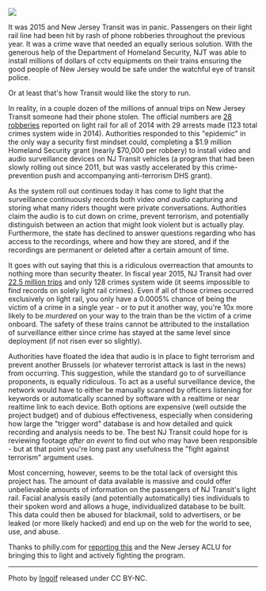 ![](//train2.jpg)

It was 2015 and New Jersey Transit was in panic. Passengers on their light rail line had been hit by rash of phone robberies throughout the previous year. It was a crime wave that needed an equally serious solution. With the generous help of the Department of Homeland Security, NJT was able to install millions of dollars of cctv equipments on their trains ensuring the good people of New Jersey would be safe under the watchful eye of transit police.

Or at least that's how Transit would like the story to run.

In reality, in a couple dozen of the millions of annual trips on New Jersey Transit someone had their phone stolen. The official numbers are [28 robberies](http://www.nj.com/traffic/index.ssf/2015/04/nj_transit_installing_cameras_on_all_light_rail_trains_in_response_to_spate_of_robberies.html) reported on light rail for all of 2014 with 29 arrests made (123 total crimes system wide in 2014). Authorities responded to this "epidemic" in the only way a security first mindset could, completing a $1.9 million Homeland Security grant (nearly $70,000 per robbery) to install video and audio surveillance devices on NJ Transit vehicles (a program that had been slowly rolling out since 2011, but was vastly accelerated by this crime-prevention push and accompanying anti-terrorism DHS grant).

As the system roll out continues today it has come to light that the surveillance continuously records both video *and audio* capturing and storing what many riders thought were private conversations. Authorities claim the audio is to cut down on crime, prevent terrorism, and potentially distinguish between an action that might look violent but is actually play. Furthermore, the state has declined to answer questions regarding who has access to the recordings, where and how they are stored, and if the recordings are permanent or deleted after a certain amount of time.

It goes with out saying that this is a ridiculous overreaction that amounts to nothing more than security theater. In fiscal year 2015, NJ Transit had over [22.5 million trips](https://www.njtransit.com/pdf/FactsAtaGlance.pdf) and only 128 crimes system wide (it seems impossible to find records on solely light rail crimes). Even if all of those crimes occurred exclusively on light rail, you only have a 0.0005% chance of being the victim of a crime in a single year - or to put it another way, you're 10x more likely to be *murdered* on your way to the train than be the victim of a crime onboard. The safety of these trains cannot be attributed to the installation of surveillance either since crime has stayed at the same level since deployment (if not risen ever so slightly).

Authorities have floated the idea that audio is in place to fight terrorism and prevent another Brussels (or whatever terrorist attack is last in the news) from occurring. This suggestion, while the standard go to of surveillance proponents, is equally ridiculous. To act as a useful surveillance device, the network would have to either be manually scanned by officers listening for keywords or automatically scanned by software with a realtime or near realtime link to each device. Both options are expensive (well outside the project budget) and of dubious effectiveness, especially when considering how large the "trigger word" database is and how detailed and quick recording and analysis needs to be. The best NJ Transit could hope for is reviewing footage *after an event* to find out who may have been responsible - but at that point you're long past any usefulness the "fight against terrorism" argument uses.

Most concerning, however, seems to be the total lack of oversight this project has. The amount of data available is massive and could offer unbelievable amounts of information on the passengers of NJ Transit's light rail. Facial analysis easily (and potentially automatically) ties individuals to their spoken word and allows a huge, individualized database to be built. This data could then be abused for blackmail, sold to advertisers, or be leaked (or more likely hacked) and end up on the web for the world to see, use, and abuse.

Thanks to philly.com for [reporting this](http://www.philly.com/philly/business/transportation/20160413_ACLU_questions_NJ_Transit_s_use_of_video__audio_recordings.html) and the New Jersey ACLU for bringing this to light and actively fighting the program.

---

Photo by [Ingolf](https://www.flickr.com/photos/mrgniqq/) released under CC BY-NC.
